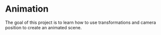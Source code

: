 # Animation
The goal of this project is to learn how to use transformations and camera position to create an animated scene.
